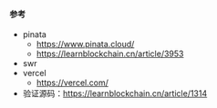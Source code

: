 #### 参考

* pinata
  * https://www.pinata.cloud/
  * https://learnblockchain.cn/article/3953
* swr
* vercel
  * https://vercel.com/
* 验证源码：https://learnblockchain.cn/article/1314